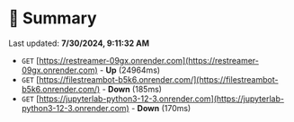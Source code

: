 # 📖 Summary
Last updated: **7/30/2024, 9:11:32 AM**

- `GET` [https://restreamer-09gx.onrender.com](https://restreamer-09gx.onrender.com) - **Up** (24964ms)
- `GET` [https://filestreambot-b5k6.onrender.com/](https://filestreambot-b5k6.onrender.com/) - **Down** (185ms)
- `GET` [https://jupyterlab-python3-12-3.onrender.com](https://jupyterlab-python3-12-3.onrender.com) - **Down** (170ms)
